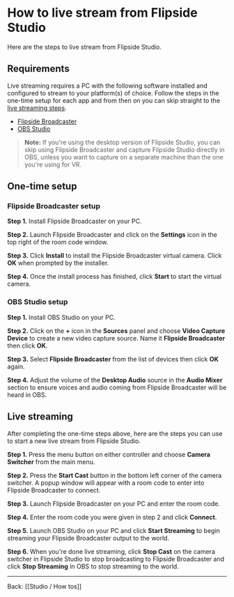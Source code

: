 # How to live stream from Flipside Studio

Here are the steps to live stream from Flipside Studio.

## Requirements

Live streaming requires a PC with the following software installed and configured to stream to your platform(s) of choice. Follow the steps in the one-time setup for each app and from then on you can skip straight to the [live streaming steps](#live-streaming).

- [Flipside Broadcaster](https://www.flipsidexr.com/flipside-broadcaster)
- [OBS Studio](https://obsproject.com/)

> **Note:** If you're using the desktop version of Flipside Studio, you can skip using Flipside Broadcaster and capture Flipside Studio directly in OBS, unless you want to capture on a separate machine than the one you're using for VR.

## One-time setup

### Flipside Broadcaster setup

**Step 1.** Install Flipside Broadcaster on your PC.

**Step 2.** Launch Flipside Broadcaster and click on the **Settings** icon in the top right of the room code window.

**Step 3.** Click **Install** to install the Flipside Broadcaster virtual camera. Click **OK** when prompted by the installer.

**Step 4.** Once the install process has finished, click **Start** to start the virtual camera.

### OBS Studio setup

**Step 1.** Install OBS Studio on your PC.

**Step 2.** Click on the **+** icon in the **Sources** panel and choose **Video Capture Device** to create a new video capture source. Name it **Flipside Broadcaster** then click **OK**.

**Step 3.** Select **Flipside Broadcaster** from the list of devices then click **OK** again.

**Step 4.** Adjust the volume of the **Desktop Audio** source in the **Audio Mixer** section to ensure voices and audio coming from Flipside Broadcaster will be heard in OBS.

## Live streaming

After completing the one-time steps above, here are the steps you can use to start a new live stream from Flipside Studio.

**Step 1.** Press the menu button on either controller and choose **Camera Switcher** from the main menu.

**Step 2.** Press the **Start Cast** button in the bottom left corner of the camera switcher. A popup window will appear with a room code to enter into Flipside Broadcaster to connect.

**Step 3.** Launch Flipside Broadcaster on your PC and enter the room code.

**Step 4.** Enter the room code you were given in step 2 and click **Connect**.

**Step 5.** Launch OBS Studio on your PC and click **Start Streaming** to begin streaming your Flipside Broadcaster output to the world.

**Step 6.** When you're done live streaming, click **Stop Cast** on the camera switcher in Flipside Studio to stop broadcasting to Flipside Broadcaster and click **Stop Streaming** in OBS to stop streaming to the world.

---

Back: [[Studio / How tos]]

